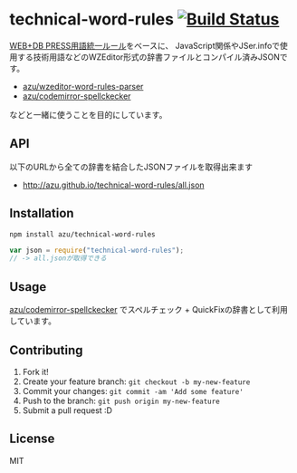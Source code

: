 # technical-word-rules [![Build Status](https://travis-ci.org/azu/technical-word-rules.svg?branch=master)](https://travis-ci.org/azu/technical-word-rules)

[WEB+DB PRESS用語統一ルール](https://gist.github.com/inao/f55e8232e150aee918b9 " WEB+DB PRESS用語統一ルール secret")をベースに、
JavaScript関係やJSer.infoで使用する技術用語などのWZEditor形式の辞書ファイルとコンパイル済みJSONです。

- [azu/wzeditor-word-rules-parser](https://github.com/azu/wzeditor-word-rules-parser "azu/wzeditor-word-rules-parser")
- [azu/codemirror-spellckecker](https://github.com/azu/codemirror-spellckecker "azu/codemirror-spellckecker")

などと一緒に使うことを目的にしています。

## API

以下のURLから全ての辞書を結合したJSONファイルを取得出来ます

- http://azu.github.io/technical-word-rules/all.json

## Installation

```
npm install azu/technical-word-rules
```


```js
var json = require("technical-word-rules");
// -> all.jsonが取得できる
```

## Usage

 [azu/codemirror-spellckecker](https://github.com/azu/codemirror-spellckecker "azu/codemirror-spellckecker") でスペルチェック + QuickFixの辞書として利用しています。

## Contributing

1. Fork it!
2. Create your feature branch: `git checkout -b my-new-feature`
3. Commit your changes: `git commit -am 'Add some feature'`
4. Push to the branch: `git push origin my-new-feature`
5. Submit a pull request :D

## License

MIT